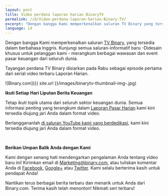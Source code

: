 ```yaml
---
layout: post
title: Video perdana laporan harian BinaryTV
permalink: /id/Video-perdana-laporan-harian-Binary-TV/
excerpt: "Dengan bangga Kami memperkenalkan saluran TV Binary yang tersedia dalam berbahasa Inggris. Kunjungi semua saluran-informatif baru -Didesain khusus untuk pelanggan kami - merangkum berbagai wawasan dan event pasar keuangan ..."
language: id 
---
```



Dengan bangga Kami memperkenalkan saluran [TV Binary](https://www.binary.com/?l=ID&utm_source=blog&utm_medium=social&utm_content=ID&utm_campaign=whatsnew), yang tersedia dalam berbahasa Inggris. Kunjungi semua saluran-informatif baru -Didesain khusus untuk pelanggan kami - merangkum berbagai wawasan dan event pasar keuangan dari seluruh dunia.

Tayangan perdana TV Binary disiarkan pada Rabu sebagai episode pertama dari serial video terbaru Laporan Harian.

![Binary.com]({{ site.url }}/images/binarytv-thumbnail-img-.jpg)


**Ikuti Setiap Hari Liputan Berita Keuangan**


Tetap ikuti topik utama dari seluruh sektor keuangan dunia. Semua informasi penting yang terangkum dalam [Laporan Pasar Harian](https://academy.binary.com/id/binary-tv/) kami kini tersedia diujung jari Anda dalam format video.

Berlanggananlah [di saluran YouTube kami yang berdedikasi](https://www.youtube.com/playlist?list=PLVJJAiu3lRjYz1XO_yoyIRxgz5zBlQc-g), kami kini tersedia diujung jari Anda dalam format video.


<br>


**Berikan Umpan Balik Anda dengan Kami**

Kami dengan senang hati mendengarkan pengalaman Anda tentang video baru ini! Kirimkan email di [Marketing@binary.com](mailto:marketing@binary.com), atau tuliskan komentar Anda di [Facebook](https://www.facebook.com/BinarydotcomIndonesia), [Google+](https://plus.google.com/106251151552682209951) atau [Twitter](https://www.twitter.com/Binarydotcom). Kami selalu berterima kasih untuk pendapat Anda!

Nantikan terus berbagai berita terbaru dan menarik untuk Anda dari Binary.com. Terima kasih telah menonton! Nikmati seri terbaru!
